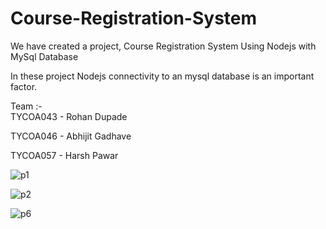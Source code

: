 # Course-Registration-System
We have created a project, Course Registration System Using Nodejs with MySql Database 

In these project Nodejs connectivity to an mysql database is an important factor.

Team :-  
TYCOA043  -  Rohan Dupade


TYCOA046  -  Abhijit Gadhave


TYCOA057  -  Harsh Pawar






![p1](https://user-images.githubusercontent.com/91112733/202968692-dfb79cab-959f-4e2d-8411-92fd62f3e4a1.png)





![p2](https://user-images.githubusercontent.com/91112733/202968733-525b5a14-2ea2-4d1f-9ec7-616f517602c2.png)





![p6](https://user-images.githubusercontent.com/91112733/202968770-e1dac186-089d-491b-8c0c-e6d2557bf1a6.png)

